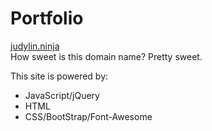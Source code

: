 # Portfolio
[judylin.ninja](http://judylin.ninja/)  
How sweet is this domain name? Pretty sweet.

This site is powered by:
- JavaScript/jQuery
- HTML
- CSS/BootStrap/Font-Awesome
